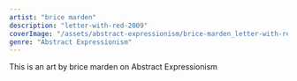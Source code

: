 ```yaml
---
artist: "brice marden"
description: "letter-with-red-2009"
coverImage: "/assets/abstract-expressionism/brice-marden_letter-with-red-2009.jpg"
genre: "Abstract Expressionism"
---
```

This is an art by brice marden on Abstract Expressionism

